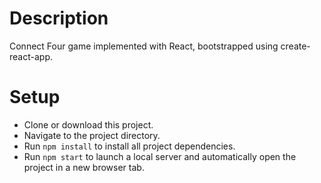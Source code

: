 Description
====================

Connect Four game implemented with React, bootstrapped using create-react-app.

Setup
====================

- Clone or download this project.
- Navigate to the project directory.
- Run `npm install` to install all project dependencies.
- Run `npm start` to launch a local server and automatically open the project in a new browser tab.
